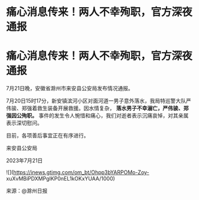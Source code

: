 # 痛心消息传来！两人不幸殉职，官方深夜通报

# 痛心消息传来！两人不幸殉职，官方深夜通报

7月21日晚，安徽省滁州市来安县公安局发布情况通报。

7月20日15时17分，新安镇滨河小区对面河道一男子意外落水，我局特巡警大队严伟骏、郑强着救生装备开展救援。因水情复杂，
**落水男子不幸溺亡，严伟骏、郑强因公殉职。** 事件的发生令人惋惜和痛心，我们对逝者表示沉痛哀悼，对其亲属表示深切慰问。

目前，各项善后事宜正在有序进行。

来安县公安局

2023年7月21日

![](https://inews.gtimg.com/om_bt/Ohpp3bYARPOMo-Zoy-
xuXvMBiPDXMPgIKP0nEL1kOKxYUAA/1000)

来源：@滁州日报

